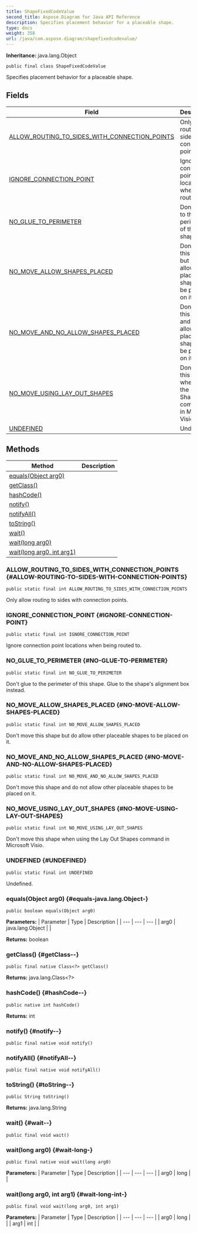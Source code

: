 ```yaml
---
title: ShapeFixedCodeValue
second_title: Aspose.Diagram for Java API Reference
description: Specifies placement behavior for a placeable shape.
type: docs
weight: 358
url: /java/com.aspose.diagram/shapefixedcodevalue/
---
```


**Inheritance:**
java.lang.Object
```
public final class ShapeFixedCodeValue
```

Specifies placement behavior for a placeable shape.
## Fields

| Field | Description |
| --- | --- |
| [ALLOW_ROUTING_TO_SIDES_WITH_CONNECTION_POINTS](#ALLOW-ROUTING-TO-SIDES-WITH-CONNECTION-POINTS) | Only allow routing to sides with connection points. |
| [IGNORE_CONNECTION_POINT](#IGNORE-CONNECTION-POINT) | Ignore connection point locations when being routed to. |
| [NO_GLUE_TO_PERIMETER](#NO-GLUE-TO-PERIMETER) | Don't glue to the perimeter of this shape. |
| [NO_MOVE_ALLOW_SHAPES_PLACED](#NO-MOVE-ALLOW-SHAPES-PLACED) | Don't move this shape but do allow other placeable shapes to be placed on it. |
| [NO_MOVE_AND_NO_ALLOW_SHAPES_PLACED](#NO-MOVE-AND-NO-ALLOW-SHAPES-PLACED) | Don't move this shape and do not allow other placeable shapes to be placed on it. |
| [NO_MOVE_USING_LAY_OUT_SHAPES](#NO-MOVE-USING-LAY-OUT-SHAPES) | Don't move this shape when using the Lay Out Shapes command in Microsoft Visio. |
| [UNDEFINED](#UNDEFINED) | Undefined. |
## Methods

| Method | Description |
| --- | --- |
| [equals(Object arg0)](#equals-java.lang.Object-) |  |
| [getClass()](#getClass--) |  |
| [hashCode()](#hashCode--) |  |
| [notify()](#notify--) |  |
| [notifyAll()](#notifyAll--) |  |
| [toString()](#toString--) |  |
| [wait()](#wait--) |  |
| [wait(long arg0)](#wait-long-) |  |
| [wait(long arg0, int arg1)](#wait-long-int-) |  |
### ALLOW_ROUTING_TO_SIDES_WITH_CONNECTION_POINTS {#ALLOW-ROUTING-TO-SIDES-WITH-CONNECTION-POINTS}
```
public static final int ALLOW_ROUTING_TO_SIDES_WITH_CONNECTION_POINTS
```


Only allow routing to sides with connection points.

### IGNORE_CONNECTION_POINT {#IGNORE-CONNECTION-POINT}
```
public static final int IGNORE_CONNECTION_POINT
```


Ignore connection point locations when being routed to.

### NO_GLUE_TO_PERIMETER {#NO-GLUE-TO-PERIMETER}
```
public static final int NO_GLUE_TO_PERIMETER
```


Don't glue to the perimeter of this shape. Glue to the shape's alignment box instead.

### NO_MOVE_ALLOW_SHAPES_PLACED {#NO-MOVE-ALLOW-SHAPES-PLACED}
```
public static final int NO_MOVE_ALLOW_SHAPES_PLACED
```


Don't move this shape but do allow other placeable shapes to be placed on it.

### NO_MOVE_AND_NO_ALLOW_SHAPES_PLACED {#NO-MOVE-AND-NO-ALLOW-SHAPES-PLACED}
```
public static final int NO_MOVE_AND_NO_ALLOW_SHAPES_PLACED
```


Don't move this shape and do not allow other placeable shapes to be placed on it.

### NO_MOVE_USING_LAY_OUT_SHAPES {#NO-MOVE-USING-LAY-OUT-SHAPES}
```
public static final int NO_MOVE_USING_LAY_OUT_SHAPES
```


Don't move this shape when using the Lay Out Shapes command in Microsoft Visio.

### UNDEFINED {#UNDEFINED}
```
public static final int UNDEFINED
```


Undefined.

### equals(Object arg0) {#equals-java.lang.Object-}
```
public boolean equals(Object arg0)
```




**Parameters:**
| Parameter | Type | Description |
| --- | --- | --- |
| arg0 | java.lang.Object |  |

**Returns:**
boolean
### getClass() {#getClass--}
```
public final native Class<?> getClass()
```




**Returns:**
java.lang.Class<?>
### hashCode() {#hashCode--}
```
public native int hashCode()
```




**Returns:**
int
### notify() {#notify--}
```
public final native void notify()
```




### notifyAll() {#notifyAll--}
```
public final native void notifyAll()
```




### toString() {#toString--}
```
public String toString()
```




**Returns:**
java.lang.String
### wait() {#wait--}
```
public final void wait()
```




### wait(long arg0) {#wait-long-}
```
public final native void wait(long arg0)
```




**Parameters:**
| Parameter | Type | Description |
| --- | --- | --- |
| arg0 | long |  |

### wait(long arg0, int arg1) {#wait-long-int-}
```
public final void wait(long arg0, int arg1)
```




**Parameters:**
| Parameter | Type | Description |
| --- | --- | --- |
| arg0 | long |  |
| arg1 | int |  |

